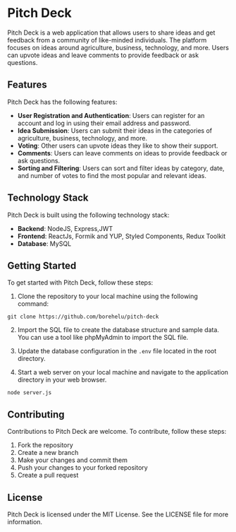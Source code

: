 # Pitch Deck

Pitch Deck is a web application that allows users to share ideas and get feedback from a community of like-minded individuals. The platform focuses on ideas around agriculture, business, technology, and more. Users can upvote ideas and leave comments to provide feedback or ask questions.

## Features

Pitch Deck has the following features:

- **User Registration and Authentication**: Users can register for an account and log in using their email address and password.
- **Idea Submission**: Users can submit their ideas in the categories of agriculture, business, technology, and more.
- **Voting**: Other users can upvote ideas they like to show their support.
- **Comments**: Users can leave comments on ideas to provide feedback or ask questions.
- **Sorting and Filtering**: Users can sort and filter ideas by category, date, and number of votes to find the most popular and relevant ideas.

## Technology Stack

Pitch Deck is built using the following technology stack:

- **Backend**: NodeJS, Express,JWT
- **Frontend**: ReactJs, Formik and YUP, Styled Components, Redux Toolkit
- **Database**: MySQL

## Getting Started

To get started with Pitch Deck, follow these steps:

1. Clone the repository to your local machine using the following command:

```
git clone https://github.com/borehelu/pitch-deck
````

2. Import the SQL file to create the database structure and sample data. You can use a tool like phpMyAdmin to import the SQL file.

3. Update the database configuration in the `.env` file located in the root directory.

4. Start a web server on your local machine and navigate to the application directory in your web browser.

```
node server.js
```

## Contributing

Contributions to Pitch Deck are welcome. To contribute, follow these steps:

1. Fork the repository
2. Create a new branch
3. Make your changes and commit them
4. Push your changes to your forked repository
5. Create a pull request

## License

Pitch Deck is licensed under the MIT License. See the LICENSE file for more information.
